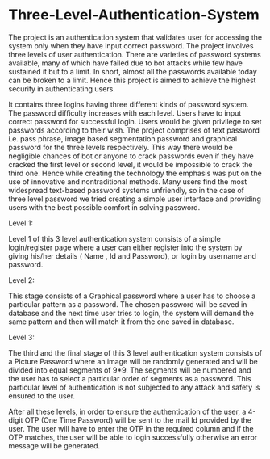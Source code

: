 # Three-Level-Authentication-System

The project is an authentication system that validates user for accessing the system only when they have input correct password. The project involves three levels of user authentication. There are varieties of password systems available, many of which have failed due to bot attacks while few have sustained it but to a limit. In short, almost all the passwords available today can be broken to a limit. Hence this project is aimed to achieve the highest security in authenticating users.

It contains three logins having three different kinds of password system. The password difficulty increases with each level. Users have to input correct password for successful login. Users would be given privilege to set passwords according to their wish. The project comprises of text password i.e. pass phrase, image based segmentation password and graphical password for the three levels respectively. This way there would be negligible chances of bot or anyone to crack passwords even if they have cracked the first level or second level, it would be impossible to crack the third one. Hence while creating the technology the emphasis was put on the use of innovative and nontraditional methods. Many users find the most widespread text-based password systems unfriendly, so in the case of three level password we tried creating a simple user interface and providing users with the best possible comfort in solving password.

Level 1: 

Level 1 of this 3 level authentication system consists of a simple login/register page where a user can either register into the system by giving his/her details ( Name , Id and Password), or login by username and password.

Level 2:

This stage consists of a Graphical password where a user has to choose a particular pattern as a password. The chosen password will be saved in database and the next time user tries to login, the system will demand the same pattern and then will match it from the one saved in database.

Level 3:

The third and the final stage of this 3 level authentication system consists of a Picture Password where an image will be randomly generated and will be divided into equal segments  of 9*9. The segments will be numbered and the user has to select a particular order of segments as a password. This particular level of authentication is not subjected to any attack and safety is ensured to the user.

After all these levels, in order to ensure the authentication of the user, a 4-digit OTP (One Time Password) will be sent to the mail Id provided by the user. The user will have to enter the OTP in the required column and if the OTP matches, the user will be able to login successfully otherwise an error message will be generated.
